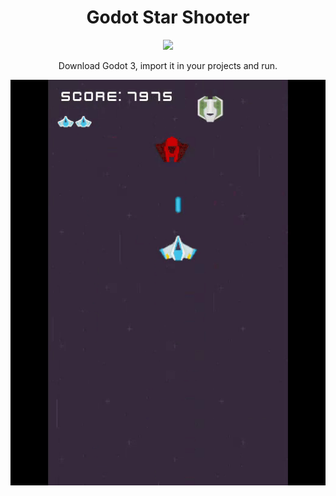 <h1 align="center">Godot Star Shooter</h1>

<p align="center">
  <a href="https://skillicons.dev">
    <img src="https://skillicons.dev/icons?i=godot" />
  </a>
</p>

<p align="center">
    Download Godot 3, import it in your projects and run.
</p>

<p align="center">
    <img src="1.gif" alt="Star Shooter" />
</p>
